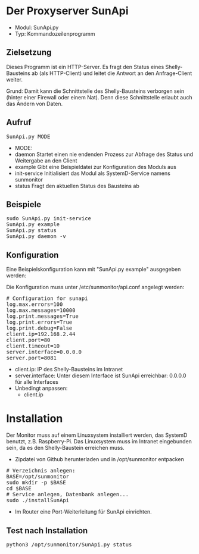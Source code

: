 # Der Proxyserver SunApi
* Modul: SunApi.py
* Typ: Kommandozeilenprogramm

## Zielsetzung
Dieses Programm ist ein HTTP-Server.
Es fragt den Status eines Shelly-Bausteins ab (als HTTP-Client) und leitet die Antwort an den Anfrage-Client weiter.

Grund: Damit kann die Schnittstelle des Shelly-Bausteins verborgen sein (hinter einer Firewall oder einem Nat). Denn diese
Schnittstelle erlaubt auch das Ändern von Daten.

## Aufruf
<pre>
SunApi.py MODE
</pre>
* MODE:
 * daemon Startet einen nie endenden Prozess zur Abfrage des Status und Weitergabe an den Client
 * example Gibt eine Beispieldatei zur Konfiguration des Moduls aus
 * init-service Initialisiert das Modul als SystemD-Service namens sunmonitor
 * status Fragt den aktuellen Status des Bausteins ab

## Beispiele
<pre>
sudo SunApi.py init-service
SunApi.py example
SunApi.py status
SunApi.py daemon -v
</pre>

## Konfiguration
Eine Beispielskonfiguration kann mit "SunApi.py example" ausgegeben werden:

Die Konfiguration muss unter /etc/sunmonitor/api.conf angelegt werden:
<pre>
# Configuration for sunapi
log.max.errors=100
log.max.messages=10000
log.print.messages=True
log.print.errors=True
log.print.debug=False
client.ip=192.168.2.44
client.port=80
client.timeout=10
server.interface=0.0.0.0
server.port=8081
</pre>
* client.ip: IP des Shelly-Bausteins im Intranet
* server.interface: Unter diesem Interface ist SunApi erreichbar: 0.0.0.0 für alle Interfaces
* Unbedingt anpassen:
  * client.ip

# Installation
Der Monitor muss auf einem Linuxsystem installiert werden, das SystemD benutzt, z.B. Raspberry-Pi.
Das Linuxsystem muss im Intranet eingebunden sein, da es den Shelly-Baustein erreichen muss.

* Zipdatei von Github herunterladen und in /opt/sunmonitor entpacken
<pre>
# Verzeichnis anlegen: 
BASE=/opt/sunmonitor
sudo mkdir -p $BASE
cd $BASE
# Service anlegen, Datenbank anlegen...
sudo ./installSunApi 
</pre>
* Im Router eine Port-Weiterleitung für SunApi einrichten.

## Test nach Installation
<pre>
python3 /opt/sunmonitor/SunApi.py status
</pre>

